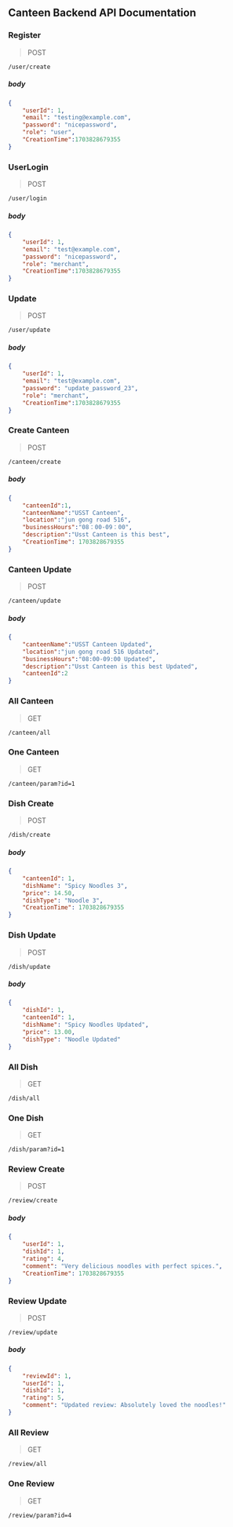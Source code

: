 ## Canteen Backend API Documentation

### Register
> POST
```curl 
/user/create
```
##### body
```json
{
    "userId": 1,
    "email": "testing@example.com",
    "password": "nicepassword",
    "role": "user",
    "CreationTime":1703828679355
}
```

### UserLogin
> POST
```curl 
/user/login
```
##### body
```json
{
    "userId": 1,
    "email": "test@example.com",
    "password": "nicepassword",
    "role": "merchant",
    "CreationTime":1703828679355
}
```

### Update
> POST
```curl 
/user/update
```
##### body
```json
{
    "userId": 1,
    "email": "test@example.com",
    "password": "update_password_23",
    "role": "merchant",
    "CreationTime":1703828679355
}
```

### Create Canteen
> POST
```curl 
/canteen/create
```
##### body
```json
{
    "canteenId":1,
    "canteenName":"USST Canteen",
    "location":"jun gong road 516",
    "businessHours":"08：00-09：00",
    "description":"Usst Canteen is this best",
    "CreationTime": 1703828679355
}
```

### Canteen Update
> POST
```curl 
/canteen/update
```
##### body
```json
{
    "canteenName":"USST Canteen Updated",
    "location":"jun gong road 516 Updated",
    "businessHours":"08:00-09:00 Updated",
    "description":"Usst Canteen is this best Updated",
    "canteenId":2
}
```

### All Canteen
> GET
```curl 
/canteen/all
```
### One Canteen
> GET
```curl 
/canteen/param?id=1
```

### Dish Create
> POST
```curl 
/dish/create
```
##### body
```json
{
    "canteenId": 1,
    "dishName": "Spicy Noodles 3",
    "price": 14.50,
    "dishType": "Noodle 3",
    "CreationTime": 1703828679355
}
```

### Dish Update
> POST
```curl 
/dish/update
```
##### body
```json
{
    "dishId": 1,
    "canteenId": 1,
    "dishName": "Spicy Noodles Updated",
    "price": 13.00,
    "dishType": "Noodle Updated"
}
```

### All Dish
> GET
```curl 
/dish/all
```

### One Dish
> GET
```curl 
/dish/param?id=1
```

### Review Create
> POST
```curl 
/review/create
```
##### body
```json
{
    "userId": 1,
    "dishId": 1,
    "rating": 4,
    "comment": "Very delicious noodles with perfect spices.",
    "CreationTime": 1703828679355
}
```

### Review Update
> POST
```curl
/review/update
```
##### body
```json
{
    "reviewId": 1,
    "userId": 1,
    "dishId": 1,
    "rating": 5,
    "comment": "Updated review: Absolutely loved the noodles!"
}
```

### All Review
> GET
```curl 
/review/all
```


### One Review
> GET
```curl 
/review/param?id=4
```


